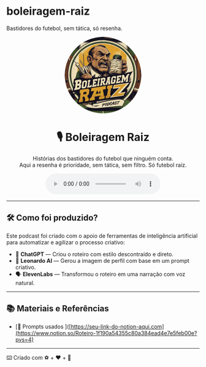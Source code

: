 # boleiragem-raiz
Bastidores do futebol, sem tática, só resenha.

<p align="center">
  <img src="capa.png" width="200" style="border-radius: 50%;" alt="Logo do Podcast Boleiragem Raiz" />
</p>

<h1 align="center">🎙️ Boleiragem Raiz</h1>

<p align="center">
  Histórias dos bastidores do futebol que ninguém conta. <br>
  Aqui a resenha é prioridade, sem tática, sem filtro. Só futebol raiz.
</p>

<div align="center">
  <audio src="output/podcast.mp3" controls title="Ouça o Episódio 1 - Boleiragem Raiz"></audio>
</div>

---

## 🛠️ Como foi produzido?

Este podcast foi criado com o apoio de ferramentas de inteligência artificial para automatizar e agilizar o processo criativo:

- 🤖 **ChatGPT** — Criou o roteiro com estilo descontraído e direto.
- 🎨 **Leonardo AI** — Gerou a imagem de perfil com base em um prompt criativo.
- 🗣️ **ElevenLabs** — Transformou o roteiro em uma narração com voz natural.

---

## 📚 Materiais e Referências

- [📓 Prompts usados ]([https://seu-link-do-notion-aqui.com](https://www.notion.so/Roteiro-1f190a54355c80a384ead4e7e5feb00e?pvs=4)

---

⌨️ Criado com ⚽ + ❤️ + 🧠

